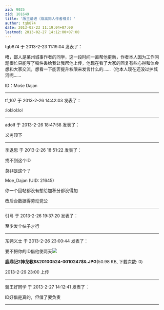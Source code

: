 ```yaml
---
aid: 9025
zid: 101649
title: '版主请进（临高同人作者相关）'
author: tgb874
date: 2013-02-23 11:19:04+07:00
lastmod: 2013-02-27 14:12:00+07:00
---
```


tgb874 于 2013-2-23 11:19:04 发表了：

唔，鄙人是莱州城事作者的同学，这一段时间一直帮他更新，作者本人因为工作问题很忙只能写了稿件丢给我让我帮他上传，他现在看了大家的回复有些心得和体会想和大家交流，想看一下能否提升权限来发言什么的……（他本人现在还没过护城河呢……

ID：Moše Dajan

---------

tf_107 于 2013-2-26 14:42:03 发表了：

:lol:lol:lol

---------

adolf 于 2013-2-26 18:47:58 发表了：

义务顶下

---------

季退思 于 2013-2-26 18:51:22 发表了：

找不到这个ID

莫非是这个？

Moe\_Dajan (UID: 21645)

你一个回帖都没有想给加积分都没得加 

改后台数据得劳动党公

---------

引弓 于 2013-2-26 19:37:20 发表了：

至少发个帖子才行

---------

东莞义士 于 2013-2-26 23:00:44 发表了：

要不把你的ID借他使两天![](https://mirrors.tuna.tsinghua.edu.cn/osdn/lgqm/72877/23003366wuysu8wn8nh8ww.jpg)



**鹿鼎记2神龙教\$&20100524-0010247\$&.JPG**(50.98 KB, 下载次数: 0)



2013-2-26 23:00 上传

---------

骑王好同学 于 2013-2-27 14:12:41 发表了：

ID好借是真的，但借了要负责

---------

